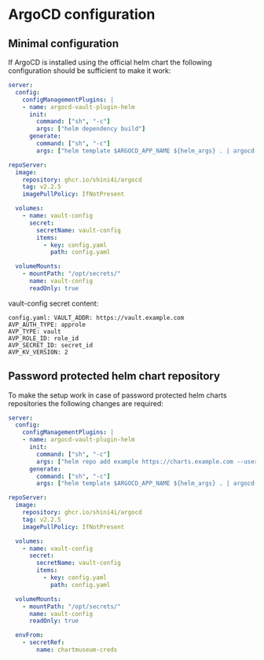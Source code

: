 # ArgoCD configuration

## Minimal configuration
If ArgoCD is installed using the official helm chart the following configuration should be sufficient to make it work:
```yaml
server:
  config:
    configManagementPlugins: |
    - name: argocd-vault-plugin-helm
      init:
        command: ["sh", "-c"]
        args: ["helm dependency build"]
      generate:
        command: ["sh", "-c"]
        args: ["helm template $ARGOCD_APP_NAME ${helm_args} . | argocd-vault-plugin --config-path /opt/secrets/config.yaml generate -"]

repoServer:
  image:
    repository: ghcr.io/shini4i/argocd
    tag: v2.2.5
    imagePullPolicy: IfNotPresent

  volumes:
    - name: vault-config
      secret:
        secretName: vault-config
        items:
          - key: config.yaml
            path: config.yaml

  volumeMounts:
    - mountPath: "/opt/secrets/"
      name: vault-config
      readOnly: true
```

vault-config secret content:
```
config.yaml: VAULT_ADDR: https://vault.example.com
AVP_AUTH_TYPE: approle
AVP_TYPE: vault
AVP_ROLE_ID: role_id
AVP_SECRET_ID: secret_id
AVP_KV_VERSION: 2
```
## Password protected helm chart repository
To make the setup work in case of password protected helm charts repositories the following changes are required:
```yaml
server:
  config:
    configManagementPlugins: |
    - name: argocd-vault-plugin-helm
      init:
        command: ["sh", "-c"]
        args: ["helm repo add example https://charts.example.com --username $CHARTS_LOGIN --password $CHARTS_PASSWORD && helm dependency build"]
      generate:
        command: ["sh", "-c"]
        args: ["helm template $ARGOCD_APP_NAME ${helm_args} . | argocd-vault-plugin --config-path /opt/secrets/config.yaml generate -"]

repoServer:
  image:
    repository: ghcr.io/shini4i/argocd
    tag: v2.2.5
    imagePullPolicy: IfNotPresent

  volumes:
    - name: vault-config
      secret:
        secretName: vault-config
        items:
          - key: config.yaml
            path: config.yaml

  volumeMounts:
    - mountPath: "/opt/secrets/"
      name: vault-config
      readOnly: true

  envFrom:
    - secretRef:
        name: chartmuseum-creds
```
